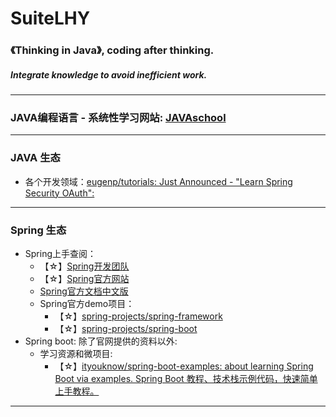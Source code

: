 # SuiteLHY
### 《Thinking in Java》, coding after thinking.
##### Integrate knowledge to avoid inefficient work.
---
### JAVA编程语言 - 系统性学习网站: [JAVAschool](http://www.51gjie.com/)
---
### JAVA 生态
- 各个开发领域：[eugenp/tutorials: Just Announced - "Learn Spring Security OAuth":](https://github.com/eugenp/tutorials)
---
### Spring 生态
- Spring上手查阅：
  - 【☆】[Spring开发团队](https://github.com/spring-projects)
  - 【☆】[Spring官方网站](https://spring.io/projects)
  - [Spring官方文档中文版](https://www.springcloud.cc/spring-reference.html)
  - Spring官方demo项目：
    - 【☆】[spring-projects/spring-framework](https://github.com/spring-projects/spring-framework)
    - 【☆】[spring-projects/spring-boot](https://github.com/spring-projects/spring-boot)
- Spring boot: 除了官网提供的资料以外:
  - 学习资源和微项目: 
    - 【☆】[ityouknow/spring-boot-examples: about learning Spring Boot via examples. Spring Boot 教程、技术栈示例代码，快速简单上手教程。](https://github.com/ityouknow/spring-boot-examples)
---
